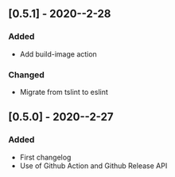 ## [0.5.1] - 2020--2-28
### Added
- Add build-image action

### Changed
- Migrate from tslint to eslint
 
## [0.5.0] - 2020--2-27 
### Added
- First changelog
- Use of Github Action and Github Release API

